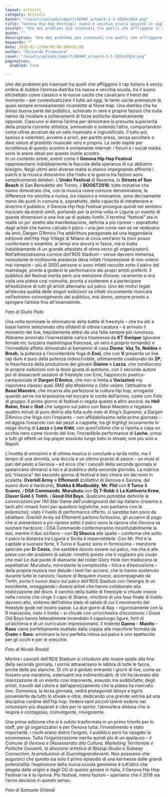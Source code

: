 ```yaml
---
layout: articoli
category: Articoli
banner: "/assets/uploads/import/GEHHF_artwork-2-1-1024x1024.png"
title: "Genova Hip Hop Festival: nuova e vecchia scuola possono (e vogliono) convivere!"
excerpt: "Uno dei problemi più insensati tra quelli che affliggono il rap italiano è senza ombra di dubbio l’annosa diatriba tra nuova e vecchia scuola, tra il suono etichettato come classico e le nuove uscite che cavalcano il trend del momento – per contestualizzare il tutto ad oggi, le tante uscite premature (e quasi sempre erroneamente) [&hellip"
quote: ""
description: "Uno dei problemi più insensati tra quelli che affliggono il rap italiano è senza ombra di dubbio l’annosa diatriba tra nuova e vecchia scuola, tra il suono etichettato come classico e le nuove uscite che cavalcano il trend del momento – per contestualizzare il tutto ad oggi, le tante uscite premature (e quasi sempre erroneamente) [&hellip"
keywords: ""
date: 2018-01-11T00:00:00.000+01:00
author: "Riccardo Primavera"
cover: "/assets/uploads/import/GEHHF_artwork-2-1-1024x1024.png"
pagination:
  enabled: true

---
```


Uno dei problemi più insensati tra quelli che affliggono il rap italiano è senza ombra di dubbio l’annosa diatriba tra nuova e vecchia scuola, tra il suono etichettato come classico e le nuove uscite che cavalcano il trend del momento – per contestualizzare il tutto ad oggi, le tante uscite premature (e quasi sempre erroneamente) ricondotte al filone trap. Una diatriba che ha diviso buona parte del pubblico, schierato in vere e proprie fazioni che nulla hanno da invidiare a schieramenti di forze politiche diametralmente opposte. Ciascuno si danna l’anima per dimostrare la presunta superiorità della propria corrente stilistica, sminuendo e svilendo l’altra, comportandosi come ultras accecati da un odio insensato e ingiustificato. Il tutto poi, spesso e volentieri, avviene a priori, per partito preso, senza ascoltare o dare valore al prodotto musicale vero e proprio. La sede ospite per eccellenza di questo scontro è ovviamente internet: i forum e i social media sono le arene ideali per questo inutile scontro.  
In un contesto simile, eventi come il **Genova Hip Hop Festival** rappresentano indubbiamente la fiaccola della speranza di cui abbiamo bisogno. Negli ultimi anni diverse realtà si stanno impegnando affinchè i palchi e la musica dimostrino che l’odio e la guerra tra fazioni sono semplicemente deleteri. L’**Under Festival** di Ravenna, lo **Streets of** **Sun Beach** di San Benedetto del Tronto, il **BOOST2016**: tutte iniziative che hanno dimostrato che, con la musica come comune denominatore, le differenze tra vecchia e nuova, tra classico e innovatore, sono decisamente meno dei punti in comune e, soprattutto, della capacità di intrattenere e divertire il pubblico. Il Genova Hip Hop Festival prosegue quindi nel sentiero tracciato da eventi simili, portando per la prima volta in Liguria un evento di queste dimensioni e una line up di questo livello. Il termine “festival” sta in realtà un po’ stretto alla manifestazione, definita a più riprese – soprattutto dagli artisti che hanno calcato il palco – una jam come non se ne vedevano da anni; Dargen D’Amico l’ha addirittura paragonata ad una leggendaria edizione dell’Hip Hop Village di Milano di circa vent’anni fa (non posso confermare o smentire, ai tempi ero ancora in fasce, ma si tratta indubbiamente di un grande attestato di stima verso gli organizzatori).  
Nell’attrezzatissima cornice dell’RDS Stadium – venue davvero immensa, nonostante le moltissime presenze dava infatti l’impressione di non volersi mai riempire – più di 3000 persone si sono infatti raccolte sotto il palco del mainstage, pronte a godersi le performance dei propri artisti preferiti. Il pubblico del festival merita però una menzione d’onore: raramente si era vista una platea così coinvolta, pronta a sostenere e a partecipare all’esibizione di tutti gli artisti alternatisi sul palco. Uno dei motivi legati all’elevata qualità delle singoli esibizioni va infatti sicuramente ricercata nell’estremo coinvolgimento del pubblico, mai domo, sempre pronto a spingere l’artista fino all’inverosimile.

_Foto di Giulia Pisto_

Una volta terminate le eliminatorie della battle di freestyle – che tra alti e bassi hanno selezionato otto sfidanti di ottima caratura – è arrivato il momento dei live, trepidamente attesi da una folla sempre più rumorosa. Abbiamo ammirato l’inarrestabile carica trasmessa da **KT Gorique** (giovane female mc svizzera madrelingua francese, un vero e proprio tornando) e l’incredibile affetto dimostrato ai beniamini di casa **Disme**, **Vaz Te, Nebbia** e **Bresh**; la potenza e l’incontenibile foga di **Ensi**, che con **V** presenta un live rap duro e puro dalla potenza indescrivibile, ottimamente coadiuvato da **2P**; la freschezza della produzione dei giovani **Giaime** e **Lazza**, che condiscono le proprie esibizioni con la dose giusta di autotune, con il secondo autore poi di dissacranti sessioni di freestyle con Ensi; l’approccio poetico-cantautoriale di **Dargen D’Amico**, che non si limita a **Variazioni** ma rispolvera classici quali _SMS alla_ _Madonna_ o _Odio volare_; l’attitudine di **Bassi Maestro**, che incarna alla perfezione la cultura hip hop, arrogante quando serve ma bravissima nel toccare le corde dell’animo, come con _Foto di gruppo_. Il primo giorno di festival ci regala questo e altro ancora: da **Hell Raton**, **Ensi** e **Slait** che salgono sul palco con Bassi Maestro e regalano quattro minuti di puro delirio alla folla sulle note di _King’s Supreme_; a Dargen D’Amico che litiga con l’impianto – non affidabilissimo nella prima giornata – ed aggira l’ostacolo con dei pezzi a cappella; tra gli highligt sicuramente lo stage diving di **Lazza** e **Low Kidd**, con quest’ultimo che si riporta a casa un occhio nero come ricordo del live; l’incredibile performance di **Luche**, ormai a tutti gli effetti un top player assoluto lungo tutto lo stivale, non più solo a Napoli.

L’incetta di emozioni e di ottima musica si conclude a tarda notte, ma il tempo di una dormita, una doccia e un ottimo pranzo di pesce – un must al pari del pesto a Genova – ed ecco che i cancelli della seconda giornata si spalancano dinnanzi a noi e al pubblico della seconda giornata. La matrice più “classica” del secondo giorno di festival è ben chiara sin dai nomi in scaletta: **Overkill Army** e **Effementi** (collettivi di Genova e Savona, dal suono duro e hardcore), **Stokka & Madbuddy**, **Mr. Phil** con **Il Turco** & **Suarez**, i **DSA Commando**, **Murubutu** con **Dj T-Robb** & **La Kattiveria Krew**, **Claver Gold** & **Tmhh**, i **Good Old Boys**. Qualcuno potrebbe definirle le convocazioni per l’All Star Game dell’underground del rap italiano (insieme a tanti altri rimasti fuori per questioni logistiche, non partiamo con le polemiche); visto il livello di performance offerto, ci sarebbe ben poco da obiettare. Overkill Army ed Effementi partono fortissimo, gli accenni di pogo che si presentano a più riprese sotto il palco sono la riprova che Genova sa suonare hardcore; i DSA Commando confermeranno inconfutabilmente la tesi, mentre il duo siciliano – con **Dj Shocca** alle spalle – conferma che sotto il palco la distanza tra Liguria e Sicilia è impercettibile. Con Mr. Phil è la capitale a suonare forte, Il Turco e Suarez sono in formissima – menzione speciale per **Er Costa**, che sarebbe dovuto essere sul palco, ma che è alle prese con dei problemi di salute: rimettiti presto che ti vogliamo più crudo che mai! Le due punte di diamante del roster Glory Hole non tradiscono le aspettative: Murubutu, nonostante la complessità – lirica e d’esecuzione – della propria musica non delude i tanti fan accorsi, che lo hanno sostenuto durante tutte le canzoni; l’autore di Requiem invece, accompagnato da Tmhh, porta il nuovo disco sul palco dell’RDS Stadium con l’energia di un esordiente, omaggiando i diversi artisti che hanno collaborato alla realizzazione del disco. Il cerchio della battle di freestyle si chiude invece nella corona che cinge il capo di Shame, vincitore di una fase finale di livello davvero alto, sintomo dell’ottimo stato di salute di cui il movimento del freestyle gode nel nostro paese. La due giorni di Rap – rigorosamente con la R maiuscola, visto il livello – si chiude con un’orchestra d’eccezione: i Good Old Boys hanno letteralmente incendiato il capoluogo ligure, forti di un’alchimia e di un curriculum impressionanti. Il tridente **Danno** – **Masito** – **Kaos** viene perfettamente esaltato dalla coppia alle macchine formata da **Craim** e **Baro**: ammirare la loro perfetta intesa sul palco è uno spettacolo per gli occhi e per le orecchie.

_Foto di Nicolò Rinaldi_

Mentre i cancelli dell’RDS Stadium si chiudono alle nostre spalle alla fine della seconda giornata, i sorrisi attraversano le labbra di tutte le facce, anche delle più stanche. Di chi si è goduto entrambi i giorni di live, come se fossero una maratona, estenuanti ma indimenticabili; di chi ha lavorato alla realizzazione di un evento così imponente, esausto ma soddisfatto; degli artisti, travolti dal calore e dall’apprezzamento che la platea ha riservato loro. Domenica, la terza giornata, vedrà protagonisti bboys e bgirls proveniente da tutto lo stivale e oltre, dedicando una grande vetrina ad una disciplina cardine dell’hip hop. Vedere tanti piccoli talenti esibirsi nei virtuosismi più disparati è cibo per lo spirito: l’atmosfera distesa che si respira è contagiosa, coinvolgente, rinvigorente.

Una prima edizione che si è subito trasformata in un primo trionfo per lo staff, per gli organizzatori e per Genova tutta: l’investimento è stato importante, i rischi erano dietro l’angolo, il pubblico però ha ripagato la scommessa. Tutta l’organizzazione merita quindi più di un applauso – _il Comune di Genova e l’Assessorato alla Cultura, Marketing Territoriale e Politiche Giovanili, la direzione artistica di Blazup Studio e Subway Connection, la produzione di Duemilagrandieventi_. Non possiamo che augurarci che questo sia solo il primo episodio di una kermesse dalle grandi potenzialità: l’esplosione della nuova scuola genovese è tutt’altro che slegata dalle origini e dagli OG di questo genere in Italia, il Genova Hip Hop Festival ne è la riprova. Più festival, meno fazioni – speriamo che il 2018 sia l’anno decisivo in questo senso.

_Foto di Samuele Orlandi_